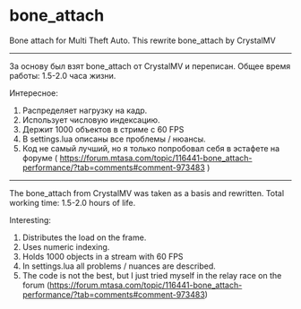 # bone_attach
Bone attach for Multi Theft Auto. This rewrite bone_attach by CrystalMV

-------------------------------------------------------------------------------

За основу был взят bone_attach от CrystalMV и переписан.
Общее время работы: 1.5-2.0 часа жизни.

Интересное:
1. Распределяет нагрузку на кадр.
2. Использует числовую индексацию.
3. Держит 1000 объектов в стриме c 60 FPS
4. В settings.lua описаны все проблемы / нюансы.
5. Код не самый лучший, но я только попробовал себя в эстафете на форуме ( https://forum.mtasa.com/topic/116441-bone_attach-performance/?tab=comments#comment-973483 ) 

-------------------------------------------------------------------------------

The bone_attach from CrystalMV was taken as a basis and rewritten.
Total working time: 1.5-2.0 hours of life.

Interesting:
1. Distributes the load on the frame.
2. Uses numeric indexing.
3. Holds 1000 objects in a stream with 60 FPS
4. In settings.lua all problems / nuances are described.
5. The code is not the best, but I just tried myself in the relay race on the forum (https://forum.mtasa.com/topic/116441-bone_attach-performance/?tab=comments#comment-973483)
